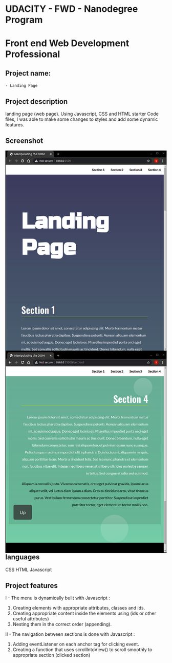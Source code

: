 # UDACITY - FWD - Nanodegree Program

# Front end Web Development Professional

## Project name:
    - Landing Page
## Project description

landing page (web page). Using Javascript, CSS and HTML starter Code files, I was able to make some changes to styles and add some dynamic features. 

## Screenshot

<img src="css/resources/Screenshot from 2021-04-19 18-08-35.png"
alt="landing page project - screenshot 1"
style="float: left;" >
<img src="css/resources/Screenshot from 2021-04-19 18-09-09.png"
alt="landing page project - screenshot 1"
style="float: right;" >


## languages
CSS HTML Javascript


## Project features

I - The menu is dynamically built with Javascript :
1. Creating elements with appropriate attributes, classes and ids.
2. Creating appropriate content inside the elements using (ids or other useful attributes)
3. Nesting them in the correct order (appending).




II - The navigation between sections is done with Javascript :
1. Adding eventListener on each anchor tag for clicking event.
2. Creating a function that uses scrollIntoView() to scroll smoothly to appropriate section (clicked section)